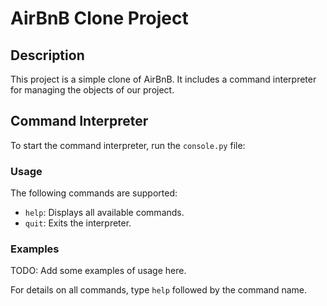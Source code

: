 # AirBnB Clone Project

## Description

This project is a simple clone of AirBnB. It includes a command interpreter for managing the objects of our project.

## Command Interpreter

To start the command interpreter, run the `console.py` file:
### Usage

The following commands are supported:

- `help`: Displays all available commands.
- `quit`: Exits the interpreter.

### Examples

TODO: Add some examples of usage here.

For details on all commands, type `help` followed by the command name.


